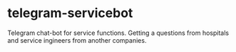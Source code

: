 # telegram-servicebot
Telegram chat-bot for service functions. Getting a questions from hospitals and service ingineers from another companies.
